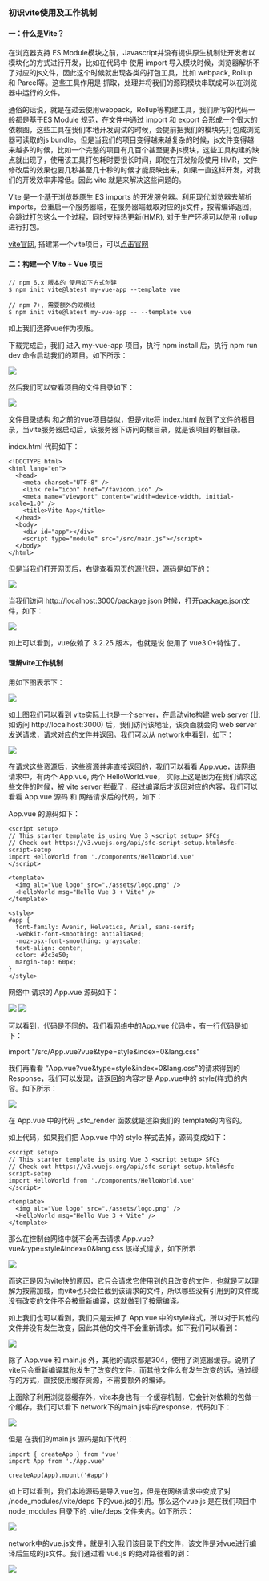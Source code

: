 
### 初识vite使用及工作机制

#### 一：什么是Vite？

在浏览器支持 ES Module模块之前，Javascript并没有提供原生机制让开发者以模块化的方式进行开发，比如在代码中 使用 import 导入模块时候，浏览器解析不了对应的js文件，因此这个时候就出现各类的打包工具，比如 webpack, Rollup 和 Parcel等。这些工具作用是 抓取，处理并将我们的源码模块串联成可以在浏览器中运行的文件。

通俗的话说，就是在过去使用webpack，Rollup等构建工具，我们所写的代码一般都是基于ES Module 规范，在文件中通过 import 和 export 会形成一个很大的依赖图，这些工具在我们本地开发调试的时候，会提前把我们的模块先打包成浏览器可读取的js bundle。但是当我们的项目变得越来越复杂的时候，js文件变得越来越多的时候，比如一个完整的项目有几百个甚至更多js模块，这些工具构建的缺点就出现了，使用该工具打包耗时要很长时间，即使在开发阶段使用 HMR，文件修改后的效果也要几秒甚至几十秒的时候才能反映出来，如果一直这样开发，对我们的开发效率非常低。因此 vite 就是来解决这些问题的。

Vite 是一个基于浏览器原生 ES imports 的开发服务器。利用现代浏览器去解析 imports，会重启一个服务器端，在服务器端截取对应的js文件，按需编译返回，会跳过打包这么一个过程，同时支持热更新(HMR), 对于生产环境可以使用 rollup进行打包。

<a href="https://vitejs.cn/">vite官网</a>, 搭建第一个vite项目，可以<a href="https://vitejs.cn/guide/#scaffolding-your-first-vite-project">点击官网</a>

#### 二：构建一个 Vite + Vue 项目
```
// npm 6.x 版本的 使用如下方式创建
$ npm init vite@latest my-vue-app --template vue

// npm 7+, 需要额外的双横线
$ npm init vite@latest my-vue-app -- --template vue

```
如上我们选择vue作为模版。

下载完成后，我们 进入 my-vue-app 项目，执行 npm install 后，执行 npm run dev 命令启动我们的项目。如下所示：

<img src="https://raw.githubusercontent.com/kongzhi0707/front-end-learn/master/vite/images/1.png"/>

然后我们可以查看项目的文件目录如下：

<img src="https://raw.githubusercontent.com/kongzhi0707/front-end-learn/master/vite/images/2.png"/>

文件目录结构 和之前的vue项目类似，但是vite将 index.html 放到了文件的根目录，当vite服务器启动后，该服务器下访问的根目录，就是该项目的根目录。

index.html 代码如下：
```
<!DOCTYPE html>
<html lang="en">
  <head>
    <meta charset="UTF-8" />
    <link rel="icon" href="/favicon.ico" />
    <meta name="viewport" content="width=device-width, initial-scale=1.0" />
    <title>Vite App</title>
  </head>
  <body>
    <div id="app"></div>
    <script type="module" src="/src/main.js"></script>
  </body>
</html>
```
但是当我们打开网页后，右键查看网页的源代码，源码是如下的：

<img src="https://raw.githubusercontent.com/kongzhi0707/front-end-learn/master/vite/images/3.png"/>

当我们访问 http://localhost:3000/package.json 时候，打开package.json文件，如下：

<img src="https://raw.githubusercontent.com/kongzhi0707/front-end-learn/master/vite/images/4.png"/>

如上可以看到，vue依赖了 3.2.25 版本，也就是说 使用了 vue3.0+特性了。

#### 理解vite工作机制

用如下图表示下：

<img src="https://raw.githubusercontent.com/kongzhi0707/front-end-learn/master/vite/images/5.png"/>

如上图我们可以看到 vite实际上也是一个server，在启动vite构建 web server (比如访问 http://localhost:3000) 后，我们访问该地址，该页面就会向 web server 发送请求，请求对应的文件并返回。我们可以从 network中看到，如下：

<img src="https://raw.githubusercontent.com/kongzhi0707/front-end-learn/master/vite/images/6.png"/>

在请求这些资源后，这些资源并非直接返回的，我们可以看看 App.vue，该网络请求中，有两个 App.vue, 两个 HelloWorld.vue， 实际上这是因为在我们请求这些文件的时候，被 vite server 拦截了，经过编译后才返回对应的内容，我们可以看看 App.vue 源码 和 网络请求后的代码，如下：

App.vue 的源码如下：
```
<script setup>
// This starter template is using Vue 3 <script setup> SFCs
// Check out https://v3.vuejs.org/api/sfc-script-setup.html#sfc-script-setup
import HelloWorld from './components/HelloWorld.vue'
</script>

<template>
  <img alt="Vue logo" src="./assets/logo.png" />
  <HelloWorld msg="Hello Vue 3 + Vite" />
</template>

<style>
#app {
  font-family: Avenir, Helvetica, Arial, sans-serif;
  -webkit-font-smoothing: antialiased;
  -moz-osx-font-smoothing: grayscale;
  text-align: center;
  color: #2c3e50;
  margin-top: 60px;
}
</style>
```
网络中 请求的 App.vue 源码如下：

<img src="https://raw.githubusercontent.com/kongzhi0707/front-end-learn/master/vite/images/7.png"/>
<img src="https://raw.githubusercontent.com/kongzhi0707/front-end-learn/master/vite/images/8.png"/>

可以看到，代码是不同的，我们看网络中的App.vue 代码中，有一行代码是如下：

import "/src/App.vue?vue&type=style&index=0&lang.css"

我们再看看 “App.vue?vue&type=style&index=0&lang.css"的请求得到的Response，我们可以发现，该返回的内容才是 App.vue中的 style(样式)的内容。如下所示：

<img src="https://raw.githubusercontent.com/kongzhi0707/front-end-learn/master/vite/images/9.png" />

在 App.vue 中的代码 _sfc_render 函数就是渲染我们的 template的内容的。

如上代码，如果我们把 App.vue 中的 style 样式去掉，源码变成如下：
```
<script setup>
// This starter template is using Vue 3 <script setup> SFCs
// Check out https://v3.vuejs.org/api/sfc-script-setup.html#sfc-script-setup
import HelloWorld from './components/HelloWorld.vue'
</script>

<template>
  <img alt="Vue logo" src="./assets/logo.png" />
  <HelloWorld msg="Hello Vue 3 + Vite" />
</template>
```
那么在控制台网络中就不会再去请求 App.vue?vue&type=style&index=0&lang.css 该样式请求，如下所示：

<img src="https://raw.githubusercontent.com/kongzhi0707/front-end-learn/master/vite/images/10.png" />

而这正是因为vite快的原因，它只会请求它使用到的且改变的文件，也就是可以理解为按需加载，而vite也只会拦截到该请求的文件，所以哪些没有引用到的文件或没有改变的文件不会被重新编译，这就做到了按需编译。

如上我们也可以看到，我们只是去掉了 App.vue 中的style样式，所以对于其他的文件并没有发生改变，因此其他的文件不会重新请求。如下我们可以看到：

<img src="https://raw.githubusercontent.com/kongzhi0707/front-end-learn/master/vite/images/11.png" />

除了 App.vue 和 main.js 外，其他的请求都是304，使用了浏览器缓存。说明了vite只会重新编译其他发生了改变的文件，而其他文件么有发生改变的话，通过缓存的方式，直接使用缓存资源，不需要额外的编译。

上面除了利用浏览器缓存外，vite本身也有一个缓存机制，它会针对依赖的包做一个缓存，我们可以看下 network下的main.js中的response，代码如下：

<img src="https://raw.githubusercontent.com/kongzhi0707/front-end-learn/master/vite/images/12.png" />

但是 在我们的main.js 源码是如下代码：
```
import { createApp } from 'vue'
import App from './App.vue'

createApp(App).mount('#app')
```
如上可以看到，我们本地源码是导入vue包，但是在网络请求中变成了对 /node_modules/.vite/deps 下的vue.js的引用。那么这个vue.js 是在我们项目中 node_modules
目录下的 .vite/deps 文件夹内。如下所示：

<img src="https://raw.githubusercontent.com/kongzhi0707/front-end-learn/master/vite/images/13.png" />

network中的vue.js文件，就是引入我们该目录下的文件，该文件是对vue进行编译后生成的js文件。我们通过看 vue.js 的绝对路径看的到：

<img src="https://raw.githubusercontent.com/kongzhi0707/front-end-learn/master/vite/images/14.png" />

















